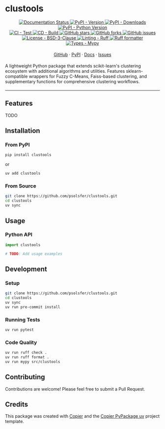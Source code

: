 <style>
p[align="center"] {
  margin: 0px 0;  /* adjust as needed */
}
</style>

# clustools

<!-- Project Badges -->
<p align="center">
      <a href="https://clustools.readthedocs.io/en/stable/">
        <img src="https://readthedocs.org/projects/clustools/badge/?version=stable" alt="Documentation Status"/>
      </a>
    <a href="https://pypi.org/project/clustools/">
      <img src="https://img.shields.io/pypi/v/clustools.svg?logo=pypi&label=PyPI&logoColor=gold" alt="PyPI - Version"/>
    </a>
    <a href="https://pypi.org/project/clustools/">
      <img src="https://img.shields.io/pypi/dm/clustools.svg?color=blue&label=Downloads&logo=pypi&logoColor=gold" alt="PyPI - Downloads"/>
    </a>
    <a href="https://pypi.org/project/clustools/">
      <img src="https://img.shields.io/pypi/pyversions/clustools.svg?logo=python&label=Python&logoColor=gold" alt="PyPI - Python Version"/>
    </a>
</p>

<p align="center">
  <a href="https://github.com/psolsfer/clustools/actions/workflows/test-push-pr.yml">
    <img src="https://github.com/psolsfer/clustools/actions/workflows/test-push-pr.yml/badge.svg" alt="CI - Test"/>
  </a>
  <a href="https://github.com/psolsfer/clustools/actions/workflows/python-publish.yml">
    <img src="https://github.com/psolsfer/clustools/actions/workflows/python-publish.yml/badge.svg" alt="CD - Build"/>
  </a>
  <a href="https://github.com/psolsfer/clustools">
    <img src="https://img.shields.io/github/stars/psolsfer/clustools.svg?style=social" alt="GitHub stars"/>
  </a>
  <a href="https://github.com/psolsfer/clustools">
    <img src="https://img.shields.io/github/forks/psolsfer/clustools.svg?style=social" alt="GitHub forks"/>
  </a>
  <a href="https://github.com/psolsfer/clustools/issues">
    <img src="https://img.shields.io/github/issues/psolsfer/clustools.svg" alt="GitHub issues"/>
  </a>
</p>

<p align="center">
  <a href="https://spdx.org/licenses/BSD-3-Clause.html">
    <img src="https://img.shields.io/pypi/l/clustools.svg" alt="License - BSD-3-Clause"/>
  </a>
  <a href="https://github.com/astral-sh/ruff">
    <img src="https://img.shields.io/endpoint?url=https://raw.githubusercontent.com/charliermarsh/ruff/main/assets/badge/v2.json" alt="Linting - Ruff"/>
  </a>
    <a href="https://github.com/astral-sh/ruff">
      <img src="https://img.shields.io/badge/Ruff%20Formatter-checked-blue.svg" alt="Ruff formatter"/>
    </a>
  <a href="https://mypy-lang.org/">
    <img src="https://www.mypy-lang.org/static/mypy_badge.svg" alt="Types - Mypy"/>
  </a>
</p>

<p align="center" style="margin: 20px 0;">
  <a href="https://github.com/psolsfer/clustools">GitHub</a>
  &middot;
  <a href="https://pypi.org/project/clustools/">PyPI</a>
  &middot;
  <a href="https://clustools.readthedocs.io/en/stable/">Docs</a>
  &middot;
  <a href="https://github.com/psolsfer/clustools/issues">Issues</a>
</p>

A lightweight Python package that extends scikit-learn's clustering ecosystem with additional algorithms and utilities. Features sklearn-compatible wrappers for Fuzzy C-Means, Faiss-based clustering, and supplementary functions for comprehensive clustering workflows.

<div style="margin: 20px 0;">
  <hr/>
</div>

## Features

TODO

## Installation

### From PyPI

```bash
pip install clustools
```

or

```bash
uv add clustools
```

### From Source

```bash
git clone https://github.com/psolsfer/clustools.git
cd clustools
uv sync
```

## Usage

### Python API

```python
import clustools

# TODO: Add usage examples
```

## Development

### Setup

```bash
git clone https://github.com/psolsfer/clustools.git
cd clustools
uv sync
uv run pre-commit install
```

### Running Tests
```bash
uv run pytest
```

### Code Quality

```bash
uv run ruff check .
uv run ruff format .
uv run mypy src/clustools
```

## Contributing

Contributions are welcome! Please feel free to submit a Pull Request.

## Credits

This package was created with [Copier](https://github.com/copier-org/copier) and the [Copier PyPackage uv](https://github.com/psolsfer/copier-pypackage-uv) project template.
